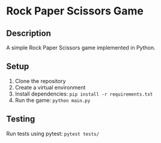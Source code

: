 # Rock Paper Scissors Game

## Description
A simple Rock Paper Scissors game implemented in Python.

## Setup
1. Clone the repository
2. Create a virtual environment
3. Install dependencies: `pip install -r requirements.txt`
4. Run the game: `python main.py`

## Testing
Run tests using pytest: `pytest tests/`